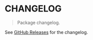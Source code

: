 # CHANGELOG

> Package changelog.

See [GitHub Releases](https://github.com/stdlib-js/constants-float64-ln-half/releases) for the changelog.